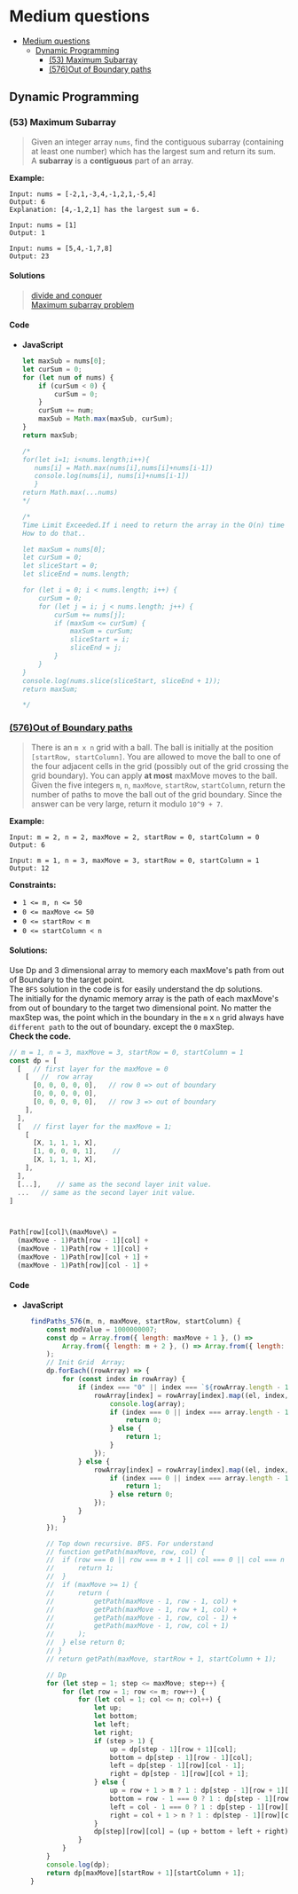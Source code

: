 # Medium questions

- [Medium questions](#medium-questions)
  - [Dynamic Programming](#dynamic-programming)
    - [(53) Maximum Subarray](#53-maximum-subarray)
    - [(576)Out of Boundary paths](#576out-of-boundary-paths)

## Dynamic Programming

### (53) Maximum Subarray
> Given an integer array `nums`, find the contiguous subarray (containing at least one number) which has the largest sum and return its sum.  
> A **subarray** is a **contiguous** part of an array.


**Example:**
```	
Input: nums = [-2,1,-3,4,-1,2,1,-5,4]
Output: 6
Explanation: [4,-1,2,1] has the largest sum = 6.

Input: nums = [1]
Output: 1

Input: nums = [5,4,-1,7,8]
Output: 23
```

#### **Solutions**
> [divide and conquer](https://www.youtube.com/watch?v=5WZl3MMT0Eg)  
> [Maximum subarray problem](https://en.wikipedia.org/wiki/Maximum_subarray_problem)

#### Code
- **JavaScript**
    ```JavaScript
    let maxSub = nums[0];
    let curSum = 0;
    for (let num of nums) {
        if (curSum < 0) {
            curSum = 0;
        }
        curSum += num;
        maxSub = Math.max(maxSub, curSum);
    }
    return maxSub;

    /*
   for(let i=1; i<nums.length;i++){  
       nums[i] = Math.max(nums[i],nums[i]+nums[i-1])
       console.log(nums[i], nums[i]+nums[i-1])
       }
    return Math.max(...nums)
    */

    /*
    Time Limit Exceeded.If i need to return the array in the O(n) time complexity.
    How to do that..
    
    let maxSum = nums[0];
    let curSum = 0;
    let sliceStart = 0;
    let sliceEnd = nums.length;

    for (let i = 0; i < nums.length; i++) {
        curSum = 0;
        for (let j = i; j < nums.length; j++) {
            curSum += nums[j];
            if (maxSum <= curSum) {
                maxSum = curSum;
                sliceStart = i;
                sliceEnd = j;
            }
        }
    }
    console.log(nums.slice(sliceStart, sliceEnd + 1));
    return maxSum;

    */
    ```

### [(576)Out of Boundary paths](https://leetcode.com/problems/out-of-boundary-paths/)
> There is an `m x n` grid with a ball. The ball is initially at the position `[startRow, startColumn]`. You are allowed to move the ball to one of the four adjacent cells in the grid (possibly out of the grid crossing the grid boundary). You can apply **at most** maxMove moves to the ball.  
> Given the five integers `m`, `n`, `maxMove`, `startRow`, `startColumn`, return the number of paths to move the ball out of the grid boundary. Since the answer can be very large, return it modulo `10^9 + 7`.

**Example:**
```
Input: m = 2, n = 2, maxMove = 2, startRow = 0, startColumn = 0
Output: 6

Input: m = 1, n = 3, maxMove = 3, startRow = 0, startColumn = 1
Output: 12
```

**Constraints:**
- `1 <= m, n <= 50`
- `0 <= maxMove <= 50`
- `0 <= startRow < m`
- `0 <= startColumn < n`

#### **Solutions:**
Use Dp and 3 dimensional array to memory each maxMove's path from out of Boundary to the target point.  
The `BFS` solution in the code is for easily understand the dp solutions.  
The initially for the dynamic memory array is the path of each maxMove's from out of boundary to the target two dimensional point. No matter the maxStep was, the point which in the boundary in the `m` x `n` grid always have `different path` to the out of boundary. except the `0` maxStep.  
**Check the code.**
```javascript
// m = 1, n = 3, maxMove = 3, startRow = 0, startColumn = 1
const dp = [     
  [   // first layer for the maxMove = 0
    [   //  row array
      [0, 0, 0, 0, 0],   // row 0 => out of boundary
      [0, 0, 0, 0, 0],   
      [0, 0, 0, 0, 0],   // row 3 => out of boundary
    ],
  ],  
  [   // first layer for the maxMove = 1;
    [  
      [X, 1, 1, 1, X],    
      [1, 0, 0, 0, 1],    //    
      [X, 1, 1, 1, X],   
    ],
  ], 
  [...],    // same as the second layer init value.
  ...   // same as the second layer init value.
]



Path[row][col]\(maxMove\) = 
  (maxMove - 1)Path[row - 1][col] + 
  (maxMove - 1)Path[row + 1][col] + 
  (maxMove - 1)Path[row][col + 1] + 
  (maxMove - 1)Path[row][col - 1] +
```

#### Code 
- **JavaScript**
  ```JavaScript
	findPaths_576(m, n, maxMove, startRow, startColumn) {
		const modValue = 1000000007;
		const dp = Array.from({ length: maxMove + 1 }, () =>
			Array.from({ length: m + 2 }, () => Array.from({ length: n + 2 }))
		);
		// Init Grid  Array;
		dp.forEach((rowArray) => {
			for (const index in rowArray) {
				if (index === "0" || index === `${rowArray.length - 1}`) {
					rowArray[index] = rowArray[index].map((el, index, array) => {
						console.log(array);
						if (index === 0 || index === array.length - 1) {
							return 0;
						} else {
							return 1;
						}
					});
				} else {
					rowArray[index] = rowArray[index].map((el, index, array) => {
						if (index === 0 || index === array.length - 1) {
							return 1;
						} else return 0;
					});
				}
			}
		});

		// Top down recursive. BFS. For understand
		// function getPath(maxMove, row, col) {
		// 	if (row === 0 || row === m + 1 || col === 0 || col === n + 1) {
		// 		return 1;
		// 	}
		// 	if (maxMove >= 1) {
		// 		return (
		// 			getPath(maxMove - 1, row - 1, col) +
		// 			getPath(maxMove - 1, row + 1, col) +
		// 			getPath(maxMove - 1, row, col - 1) +
		// 			getPath(maxMove - 1, row, col + 1)
		// 		);
		// 	} else return 0;
		// }
		// return getPath(maxMove, startRow + 1, startColumn + 1);

		// Dp
		for (let step = 1; step <= maxMove; step++) {
			for (let row = 1; row <= m; row++) {
				for (let col = 1; col <= n; col++) {
					let up;
					let bottom;
					let left;
					let right;
					if (step > 1) {
						up = dp[step - 1][row + 1][col];
						bottom = dp[step - 1][row - 1][col];
						left = dp[step - 1][row][col - 1];
						right = dp[step - 1][row][col + 1];
					} else {
						up = row + 1 > m ? 1 : dp[step - 1][row + 1][col];
						bottom = row - 1 === 0 ? 1 : dp[step - 1][row - 1][col];
						left = col - 1 === 0 ? 1 : dp[step - 1][row][col - 1];
						right = col + 1 > n ? 1 : dp[step - 1][row][col + 1];
					}
					dp[step][row][col] = (up + bottom + left + right) % modValue;
				}
			}
		}
		console.log(dp);
		return dp[maxMove][startRow + 1][startColumn + 1];
	}
  ```